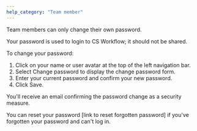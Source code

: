 ```yaml
---
help_category: "Team member"
---
```


Team members can only change their own password.

Your password is used to login to CS Workflow; it should not be shared.

To change your password:



1.  Click on your name or user
    avatar at the top of the left navigation bar.
2.  Select Change password to
    display the change password form.
3.  Enter your current password
    and confirm your new password.
4.  Click Save.



You\'ll receive an email confirming the password change as a security
measure.

You can reset your password \[link to reset forgotten password\] if
you\'ve forgotten your password and can\'t log in.





